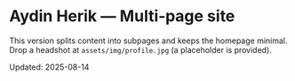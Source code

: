 # Aydin Herik — Multi‑page site

This version splits content into subpages and keeps the homepage minimal.
Drop a headshot at `assets/img/profile.jpg` (a placeholder is provided).

Updated: 2025-08-14
